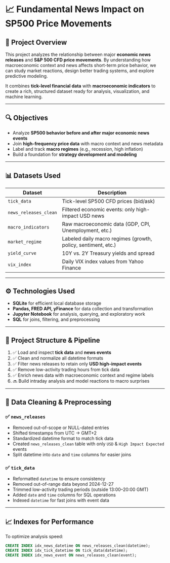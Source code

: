 # 📈 Fundamental News Impact on SP500 Price Movements

## 📌 Project Overview

This project analyzes the relationship between major **economic news releases** and **S&P 500 CFD price movements**. By understanding how macroeconomic context and news affects short-term price behavior, we can study market reactions, design better trading systems, and explore predictive modeling.

It combines **tick-level financial data** with **macroeconomic indicators** to create a rich, structured dataset ready for analysis, visualization, and machine learning.

---

## 🔍 Objectives

- Analyze **SP500 behavior before and after major economic news events**
- Join **high-frequency price data** with macro context and news metadata
- Label and track **macro regimes** (e.g., recession, high inflation)
- Build a foundation for **strategy development and modeling**

---

## 📊 Datasets Used

| Dataset | Description |
|--------|-------------|
| `tick_data` | Tick-level SP500 CFD prices (bid/ask) |
| `news_releases_clean` | Filtered economic events: only high-impact USD news |
| `macro_indicators` | Raw macroeconomic data (GDP, CPI, Unemployment, etc.) |
| `market_regime` | Labeled daily macro regimes (growth, policy, sentiment, etc.) |
| `yield_curve` | 10Y vs. 2Y Treasury yields and spread |
| `vix_index` | Daily VIX index values from Yahoo Finance |

---

## ⚙️ Technologies Used

- **SQLite** for efficient local database storage
- **Pandas, FRED API, yFinance** for data collection and transformation
- **Jupyter Notebook** for analysis, querying, and exploratory work
- **SQL** for joins, filtering, and preprocessing

---

## 🧱 Project Structure & Pipeline

1. ✅ Load and inspect **tick data** and **news events**
2. ✅ Clean and normalize all datetime formats
3. ✅ Filter news releases to retain only **USD high-impact events**
4. ✅ Remove low-activity trading hours from tick data
5. ✅ Enrich news data with macroeconomic context and regime labels
6. 🔜 Build intraday analysis and model reactions to macro surprises

---

## 🧹 Data Cleaning & Preprocessing

### ✅ `news_releases`
- Removed out-of-scope or NULL-dated entries
- Shifted timestamps from UTC → GMT+2
- Standardized datetime format to match tick data
- Created `news_releases_clean` table with only `USD` & `High Impact Expected` events
- Split datetime into `date` and `time` columns for easier joins

### ✅ `tick_data`
- Reformatted `datetime` to ensure consistency
- Removed out-of-range data beyond 2024-12-27
- Trimmed low-activity trading periods (outside 13:00–20:00 GMT)
- Added `date` and `time` columns for SQL operations
- Indexed `datetime` for fast joins with event data

---

## 📈 Indexes for Performance

To optimize analysis speed:

```sql
CREATE INDEX idx_news_datetime ON news_releases_clean(datetime);
CREATE INDEX idx_tick_datetime ON tick_data(datetime);
CREATE INDEX idx_news_event ON news_releases_clean(event);
